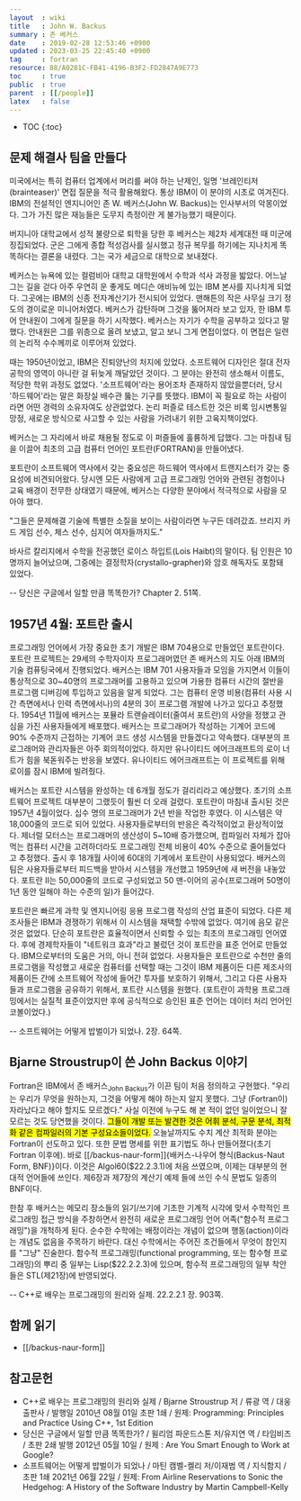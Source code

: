 ```yaml
---
layout  : wiki
title   : John W. Backus
summary : 존 베커스
date    : 2019-02-28 12:53:46 +0900
updated : 2023-03-25 22:45:40 +0900
tag     : fortran
resource: 88/A0281C-FB41-4196-B3F2-FD2847A9E773
toc     : true
public  : true
parent  : [[/people]]
latex   : false
---
```

* TOC
{:toc}

## 문제 해결사 팀을 만들다

>
미국에서는 특히 컴퓨터 업계에서 머리를 써야 하는 난제인,
일명 '브레인티저(brainteaser)' 면접 질문을 적극 활용해왔다.
통상 IBM이 이 분야의 시초로 여겨진다.
IBM의 전설적인 엔지니어인 존 W. 베커스(John W. Backus)는 인사부서의 악몽이었다.
그가 가진 많은 재능들은 도무지 측정이란 게 불가능했기 때문이다.
>
버지니아 대학교에서 성적 불량으로 퇴학을 당한 후 베커스는 제2차 세계대전 때 미군에 징집되었다.
군은 그에게 종합 적성검사를 실시했고 정규 복무를 하기에는 지나치게 똑똑하다는 결론을 내렸다.
그는 국가 세금으로 대학으로 보내졌다.
>
베커스는 뉴욕에 있는 컬럼비아 대학교 대학원에서 수학과 석사 과정을 밟았다.
어느날 그는 길을 걷다 아주 우연히 운 좋게도 메디슨 애비뉴에 있는 IBM 본사를 지나치게 되었다.
그곳에는 IBM의 신종 전자계산기가 전시되어 있었다.
맨해튼의 작은 사무실 크기 정도의 경이로운 미니어처였다.
베커스가 감탄하며 그것을 뚫어져라 보고 있자, 한 IBM 투어 안내원이 그에게 질문을 하기 시작했다.
베커스는 자기가 수학을 공부하고 있다고 말했다.
안내원은 그를 위층으로 올려 보냈고, 알고 보니 그게 면접이었다.
이 면접은 일련의 논리적 수수께끼로 이루어져 있었다.
>
때는 1950년이었고, IBM은 진퇴양난의 처지에 있었다.
소프트웨어 디자인은 절대 전자공학의 영역이 아니란 걸 뒤늦게 깨달았던 것이다.
그 분야는 완전히 생소해서 이름도, 적당한 학위 과정도 없었다.
'소프트웨어'라는 용어조차 존재하지 않았을뿐더러, 당시 '하드웨어'라는 말은 화장실 배수관 뚫는 기구를 뜻했다.
IBM이 꼭 필요로 하는 사람이라면 어떤 경력의 소유자여도 상관없었다.
논리 퍼즐로 테스트한 것은 비록 임시변통일망정, 새로운 방식으로 사고할 수 있는 사람을 가려내기 위한 고육지책이었다.
>
베커스는 그 자리에서 바로 채용될 정도로 이 퍼즐들에 훌륭하게 답했다.
그는 마침내 팀을 이끌어 최초의 고급 컴퓨터 언어인 포트란(FORTRAN)을 만들어냈다.
>
포트란이 소프트웨어 역사에서 갖는 중요성은 하드웨어 역사에서 트랜지스터가 갖는 중요성에 비견되어왔다.
당시엔 모든 사람에게 고급 프로그래밍 언어와 관련된 경험이나 교육 배경이 전무한 상태였기 때문에,
베커스는 다양한 분야에서 적극적으로 사람을 모아야 했다.
>
"그들은 문제해결 기술에 특별한 소질을 보이는 사람이라면 누구든 데려갔죠. 브리지 카드 게임 선수, 체스 선수, 심지어 여자들까지도."
>
바사르 칼리지에서 수학을 전공했던 로이스 하입트(Lois Haibt)의 말이다. 팀 인원은 10명까지 늘어났으며,
그중에는 결정학자(crystallo-grapher)와 암호 해독자도 포함돼 있었다.
>
-- 당신은 구글에서 일할 만큼 똑똑한가? Chapter 2. 51쪽.

## 1957년 4월: 포트란 출시

>
프로그래밍 언어에서 가장 중요한 초기 개발은 IBM 704용으로 만들었던 포트란이다.
포트란 프로젝트는 29세의 수학자이자 프로그래머였던 존 배커스의 지도 아래 IBM의 기술 컴퓨팅국에서 진행되었다.
배커스는 IBM 701 사용자들과 모임을 가지면서 이들이 통상적으로 30~40명의 프로그래머를 고용하고 있으며 가용한 컴퓨터 시간의 절반을 프로그램 디버깅에 투입하고 있음을 알게 되었다.
그는 컴퓨터 운영 비용(컴퓨터 사용 시간 측면에서나 인력 측면에서나)의 4분의 3이 프로그램 개발에 나가고 있다고 추정했다.
1954년 11월에 배커스는 포뮬라 트랜슬레이터(줄여서 포트란)의 사양을 정했고 관심을 가진 사용자들에게 배포했다.
배커스는 프로그래머가 작성하는 기계어 코드에 90% 수준까지 근접하는 기계어 코드 생성 시스템을 만들겠다고 약속했다.
대부분의 프로그래머와 관리자들은 아주 회의적이었다.
하지만 유나이티드 에어크래프트의 로이 너트가 힘을 북돋워주는 반응을 보였다.
유나이티드 에어크래프트는 이 프로젝트를 위해 로이를 잠시 IBM에 빌려줬다.
>
배커스는 포트란 시스템을 완성하는 데 6개월 정도가 걸리리라고 예상했다.
초기의 소프트웨어 프로젝트 대부분이 그랬듯이 훨씬 더 오래 걸렸다.
포트란이 마침내 출시된 것은 1957년 4월이었다. 십수 명의 프로그래머가 2년 반을 작업한 후였다.
이 시스템은 약 18,000줄의 코드로 되어 있었다. 사용자들로부터의 반응은 즉각적이었고 환상적이었다.
제너럴 모터스는 프로그래머의 생산성이 5~10배 증가했으며, 컴파일러 자체가 잡아먹는 컴퓨터 시간을 고려하더라도 프로그래밍 전체 비용이 40% 수준으로 줄어들었다고 추정했다.
출시 후 18개월 사이에 60대의 기계에서 포트란이 사용되었다.
배커스의 팀은 사용자들로부터 피드백을 받아서 시스템을 개선했고 1959년에 새 버전을 내놓았다.
포트란 II는 50,000줄의 코드로 구성되었고 50 맨-이어의 공수(프로그래머 50명이 1년 동안 일해야 하는 수준의 일)가 들어갔다.
>
포트란은 빠르게 과학 및 엔지니어링 응용 프로그램 작성의 산업 표준이 되었다.
다른 제조사들은 IBM과 경쟁하기 위해서 이 시스템을 채택할 수밖에 없었다.
여기에 음모 같은 것은 없었다.
단순히 포트란은 효율적이면서 신뢰할 수 있는 최초의 프로그래밍 언어였다.
후에 경제학자들이 "네트워크 효과"라고 불렀던 것이 포트란을 표준 언어로 만들었다.
IBM으로부터의 도움은 거의, 아니 전혀 없었다.
사용자들은 포트란으로 수천만 줄의 프로그램을 작성했고 새로운 컴퓨터를 선택할 때는 그것이 IBM 제품이든 다른 제조사의 제품이든 간에 소프트웨어 작성에 들어간 투자를 보호하기 위해서,
그리고 다른 사용자들과 프로그램을 공유하기 위해서, 포트란 시스템을 원했다.
(포트란이 과학용 프로그래밍에서는 실질적 표준이었지만 후에 공식적으로 승인된 표준 언어는 데이터 처리 언어인 코볼이었다.)
>
-- 소프트웨어는 어떻게 밥벌이가 되었나. 2장. 64쪽.

## Bjarne Stroustrup이 쓴 John Backus 이야기

>
Fortran은 IBM에서 존 배커스<sub>John Backus</sub>가 이끈 팀이 처음 정의하고 구현했다.
"우리는 우리가 무엇을 원하는지, 그것을 어떻게 해야 하는지 알지 못했다. 그냥 (Fortran이)자라났다고 해야 할지도 모르겠다."
사실 이전에 누구도 해 본 적이 없던 일이었으니 잘 모르는 것도 당연했을 것이다.
<mark>그들이 개발 또는 발견한 것은 어휘 분석, 구문 분석, 최적화 같은 컴파일러의 기본 구성요소들이었다.</mark>
오늘날까지도 수치 계산 최적화 분야는 Fortran이 선도하고 있다.
또한 문법 명세를 위한 표기법도 하나 만들어졌다(초기 Fortran 이후에).
바로 [[/backus-naur-form]]{배커스-나우어 형식(Backus-Naut Form, BNF)}이다.
이것은 Algol60($22.2.3.1)에 처음 쓰였으며, 이제는 대부분의 현대적 언어들에 쓰인다.
제6장과 제7장의 계산기 예제 들에 쓰인 수식 문법도 일종의 BNF이다.
>
한참 후 배커스는 메모리 장소들의 읽기/쓰기에 기초한 기계적 시각에 맞서 수학적인 프로그래밍 접근 방식을 주창하면서 완전히 새로운 프로그래밍 언어 어족("함수적 프로그래밍")을 개척하게 된다.
순수한 수학에는 배정이라는 개념이 없으며 행동(action)이라는 개념도 없음을 주목하기 바란다.
대신 수학에서는 주어진 조건들에서 무엇이 참인지를 "그냥" 진술한다.
함수적 프로그래밍(functional programming, 또는 함수형 프로그래밍)의 뿌리 중 일부는 Lisp($22.2.2.3)에 있으며, 함수적 프로그래밍의 일부 착안들은 STL(제21장)에 반영되었다.
>
-- C++로 배우는 프로그래밍의 원리와 실제. 22.2.2.1 장. 903쪽.


## 함께 읽기

- [[/backus-naur-form]]

## 참고문헌

- C++로 배우는 프로그래밍의 원리와 실제 / Bjarne Stroustrup 저 / 류광 역 / 대웅출판사 / 발행일 2010년 08월 01일 초판 1쇄 / 원제: Programming: Principles and Practice Using C++, 1st Edition
- 당신은 구글에서 일할 만큼 똑똑한가? / 윌리엄 파운드스톤 저/유지연 역 / 타임비즈 / 초판 2쇄 발행 2012년 05월 10일 / 원제 : Are You Smart Enough to Work at Google?
- 소프트웨어는 어떻게 밥벌이가 되었나 / 마틴 캠벨-켈리 저/이재범 역 / 지식함지 / 초판 1쇄 2021년 06월 22일 / 원제: From Airline Reservations to Sonic the Hedgehog: A History of the Software Industry by Martin Campbell-Kelly

